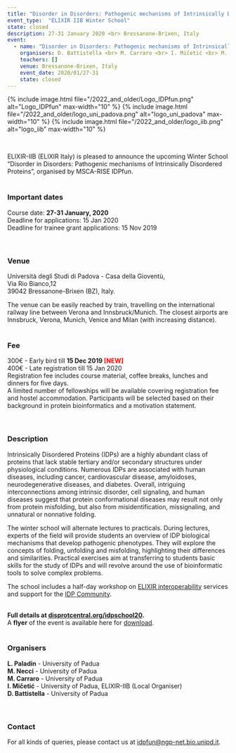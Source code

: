 ```yaml
---
title: "Disorder in Disorders: Pathogenic mechanisms of Intrinsically Disordered Proteins"
event_type:  "ELIXIR IIB Winter School"
state: closed
description: 27-31 January 2020 <br> Bressanone-Brixen, Italy
event:
  - name: "Disorder in Disorders: Pathogenic mechanisms of Intrinsically Disordered Proteins"
    organisers: D. Battistella <br> M. Carraro <br> I. Mičetić <br> M. Necci <br> L. Paladin   
    teachers: []
    venue: Bressanone-Brixen, Italy
    event_date: 2020/01/27-31
    state: closed
---
```


{% include image.html file="/2022_and_older/Logo_IDPfun.png" alt="Logo_IDPfun" max-width="10" %}
{% include image.html file="/2022_and_older/logo_uni_padova.png" alt="logo_uni_padova" max-width="10" %}
{% include image.html file="/2022_and_older/logo_iib.png" alt="logo_iib" max-width="10" %}


<br>

ELIXIR-IIB (ELIXIR Italy) is pleased to announce the upcoming Winter School “Disorder in Disorders: Pathogenic mechanisms of Intrinsically Disordered Proteins”,
organised by MSCA-RISE IDPfun.
<br>
<br>

### Important dates
Course date: <b>27-31 January, 2020 </b> <br>
Deadline for applications:  15 Jan 2020 <br>
Deadline for trainee grant applications: 15 Nov 2019 <br>
<br>
<br>

### Venue
Università degli Studi di Padova -  Casa della Gioventù,<br>
Via Rio Bianco,12<br>
39042 Bressanone-Brixen (BZ), Italy.<br>

The venue can be easily reached by train, travelling on the international railway line between Verona and Innsbruck/Munich. The closest airports are Innsbruck, Verona, Munich, Venice and Milan (with increasing distance).
<br>
<br>

### Fee
300€ - Early bird till **15 Dec 2019 <font color='red'>[NEW]</font>**<br>
400€ - Late registration till 15 Jan 2020<br>
Registration fee includes course material, coffee breaks, lunches and dinners for five days.<br>
A limited number of fellowships will be available covering registration fee and hostel accommodation. Participants will be selected based on their background in protein bioinformatics and a motivation statement.<br>
<br>
<br>

### Description 
Intrinsically Disordered Proteins (IDPs) are a highly abundant class of proteins that lack stable tertiary and/or secondary structures under physiological conditions. Numerous IDPs are associated with human diseases, including cancer, cardiovascular disease, amyloidoses, neurodegenerative diseases, and diabetes. Overall, intriguing interconnections among intrinsic disorder, cell signaling, and human diseases suggest that protein conformational diseases may result not only from protein misfolding, but also from misidentification, missignaling, and unnatural or nonnative folding.

The winter school will alternate lectures to practicals. During lectures, experts of the field will provide students an overview of IDP biological mechanisms that develop pathogenic phenotypes. They will explore the concepts of folding, unfolding and misfolding, highlighting their differences and similarities. Practical exercises aim at transferring to students basic skills for the study of IDPs and will revolve around the use of bioinformatic tools to solve complex problems.

The school includes a half-day workshop on [ELIXIR interoperability](https://elixir-europe.org/platforms/interoperability) services and support for the [IDP Community](https://elixir-europe.org/communities/intrinsically-disordered-proteins).<br>
<br>

**Full details at [disprotcentral.org/idpschool20](http://disprotcentral.org/idpschool20).**<br>
A **flyer** of the event is available here for [download](http://disprotcentral.org/assets/docs/Flyer-Brixen20.pdf).<br>
<br>


### Organisers
**L. Paladin** - University of Padua<br>
**M. Necci** - University of Padua<br>
**M. Carraro** - University of Padua<br>
**I. Mičetić** - University of Padua, ELIXIR-IIB (Local Organiser)<br>
**D. Battistella** - University of Padua<br>
<br>
<br>

### Contact
For all kinds of queries, please contact us at <idpfun@ngp-net.bio.unipd.it>. 
<br>
<br>

